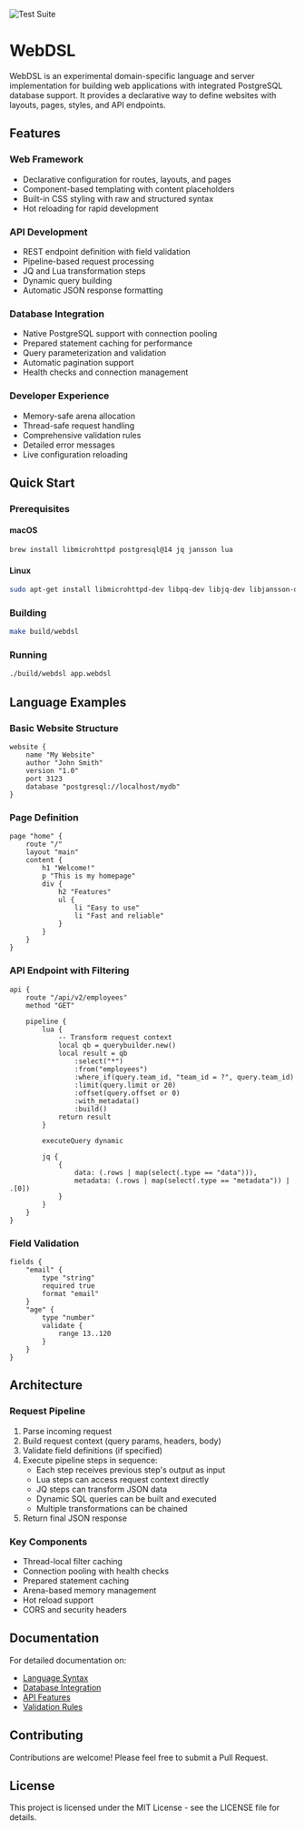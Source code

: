 ![Test Suite](https://github.com/williamcotton/webdsl/workflows/Test%20Suite/badge.svg)

# WebDSL

WebDSL is an experimental domain-specific language and server implementation for building web applications with integrated PostgreSQL database support. It provides a declarative way to define websites with layouts, pages, styles, and API endpoints.

## Features

### Web Framework
- Declarative configuration for routes, layouts, and pages
- Component-based templating with content placeholders
- Built-in CSS styling with raw and structured syntax
- Hot reloading for rapid development

### API Development
- REST endpoint definition with field validation
- Pipeline-based request processing
- JQ and Lua transformation steps
- Dynamic query building
- Automatic JSON response formatting

### Database Integration
- Native PostgreSQL support with connection pooling
- Prepared statement caching for performance
- Query parameterization and validation
- Automatic pagination support
- Health checks and connection management

### Developer Experience
- Memory-safe arena allocation
- Thread-safe request handling
- Comprehensive validation rules
- Detailed error messages
- Live configuration reloading

## Quick Start

### Prerequisites

#### macOS
```bash
brew install libmicrohttpd postgresql@14 jq jansson lua
```

#### Linux
```bash
sudo apt-get install libmicrohttpd-dev libpq-dev libjq-dev libjansson-dev liblua5.4-dev
```

### Building
```bash
make build/webdsl
```

### Running
```bash
./build/webdsl app.webdsl
```

## Language Examples

### Basic Website Structure
```webdsl
website {
    name "My Website"
    author "John Smith" 
    version "1.0"
    port 3123
    database "postgresql://localhost/mydb"
}
```

### Page Definition
```webdsl
page "home" {
    route "/"
    layout "main"
    content {
        h1 "Welcome!"
        p "This is my homepage"
        div {
            h2 "Features"
            ul {
                li "Easy to use"
                li "Fast and reliable"
            }
        }
    }
}
```

### API Endpoint with Filtering
```webdsl
api {
    route "/api/v2/employees"
    method "GET"
    
    pipeline {
        lua {
            -- Transform request context
            local qb = querybuilder.new()
            local result = qb
                :select("*")
                :from("employees")
                :where_if(query.team_id, "team_id = ?", query.team_id)
                :limit(query.limit or 20)
                :offset(query.offset or 0)
                :with_metadata()
                :build()
            return result
        }
        
        executeQuery dynamic
        
        jq {
            {
                data: (.rows | map(select(.type == "data"))),
                metadata: (.rows | map(select(.type == "metadata")) | .[0])
            }
        }
    }
}
```

### Field Validation
```webdsl
fields {
    "email" {
        type "string" 
        required true
        format "email"
    }
    "age" {
        type "number"
        validate {
            range 13..120
        }
    }
}
```

## Architecture

### Request Pipeline
1. Parse incoming request
2. Build request context (query params, headers, body)
3. Validate field definitions (if specified)
4. Execute pipeline steps in sequence:
   - Each step receives previous step's output as input
   - Lua steps can access request context directly
   - JQ steps can transform JSON data
   - Dynamic SQL queries can be built and executed
   - Multiple transformations can be chained
5. Return final JSON response

### Key Components
- Thread-local filter caching
- Connection pooling with health checks
- Prepared statement caching
- Arena-based memory management
- Hot reload support
- CORS and security headers

## Documentation

For detailed documentation on:
- [Language Syntax](docs/syntax.md)
- [Database Integration](docs/database.md)
- [API Features](docs/api.md)
- [Validation Rules](docs/validation.md)

## Contributing

Contributions are welcome! Please feel free to submit a Pull Request.

## License

This project is licensed under the MIT License - see the LICENSE file for details.

